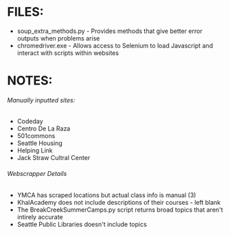 # FILES:
 - soup_extra_methods.py - Provides methods that give better error outputs when problems arise
 - chromedriver.exe - Allows access to Selenium to load Javascript and interact with scripts within websites

# NOTES:
###### Manually inputted sites: 
  - Codeday
  - Centro De La Raza
  - 501commons
  - Seattle Housing
  - Helping Link
  - Jack Straw Cultral Center
  
###### Webscrapper Details
  - YMCA has scraped locations but actual class info is manual (3)
  - KhalAcademy does not include descriptions of their courses - left blank
  - The BreakCreekSummerCamps.py script returns broad topics that aren't intirely accurate
  - Seattle Public Libraries doesn't include topics 
